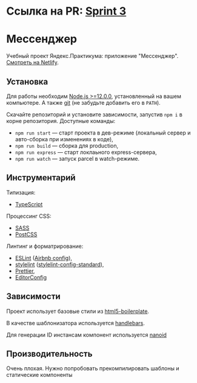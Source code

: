# Ссылка на PR: [Sprint 3](https://github.com/andreyvolokitin/middle.messenger.praktikum.yandex/pull/4)

# Мессенджер

Учебный проект Яндекс.Практикума: приложение "Мессенджер". [Смотреть на Netlify](https://keen-northcutt-57a9f4.netlify.app).

## Установка

Для работы необходим [Node.js >=12.0.0](https://nodejs.org/en/), установленный на вашем компьютере. А также [git](https://git-scm.com/downloads) (не забудьте добавить его в `PATH`).

Скачайте репозиторий и установите зависимости, запустив `npm i` в корне репозитория. Доступные команды: 
- `npm run start` — старт проекта в дев-режиме (локальный сервер и авто-сборка при изменениях в коде),
- `npm run build` — сборка для production,
- `npm run express` — старт локлаьного express-сервера,
- `npm run watch` — запуск parcel в watch-режиме.

## Инструментарий

Типизация:
- [TypeScript](https://www.typescriptlang.org/)

Процессинг CSS:
- [SASS](https://sass-lang.com/)
- [PostCSS](https://github.com/postcss/postcss)

Линтинг и форматрирование: 
- [ESLint](https://eslint.org/) ([Airbnb config](https://github.com/airbnb/javascript)), 
- [stylelint](https://stylelint.io/) ([stylelint-config-standard](https://github.com/stylelint/stylelint-config-standard#readme)), 
- [Prettier](https://prettier.io/), 
- [EditorConfig](https://editorconfig.org/)

## Зависимости

Проект использует базовые стили из [html5-boilerplate](https://github.com/h5bp/html5-boilerplate).

В качестве шаблонизатора используется [handlebars](https://handlebarsjs.com/).

Для генерации ID инстансам компонент используется [nanoid](https://github.com/ai/nanoid)

## Производительность

Очень плохая. Нужно попробовать прекомпилировать шаблоны и статические компоненты
